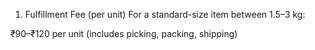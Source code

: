 1. Fulfillment Fee (per unit)
For a standard-size item between 1.5–3 kg:

₹90–₹120 per unit (includes picking, packing, shipping)
